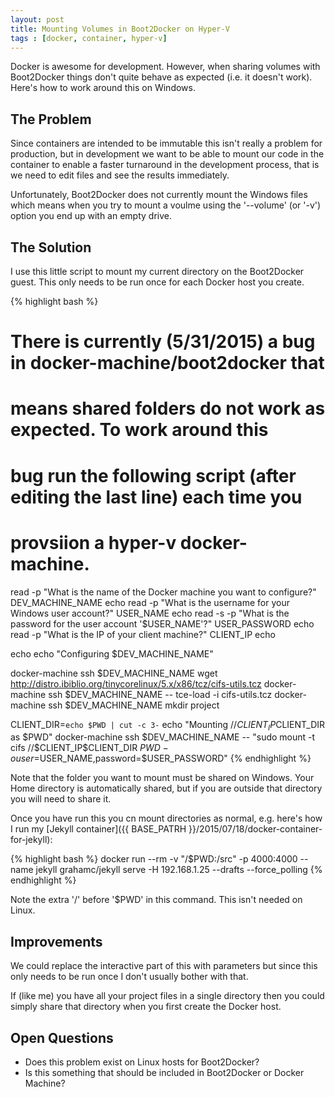 ```yaml
---
layout: post
title: Mounting Volumes in Boot2Docker on Hyper-V
tags : [docker, container, hyper-v]
---
```


Docker is awesome for development. However, when sharing volumes with
Boot2Docker things don't quite behave as expected (i.e. it doesn't
work). Here's how to work around this on Windows.

## The Problem ##

Since containers are intended to be immutable this isn't really a
problem for production, but in development we want to be able to mount
our code in the container to enable a faster turnaround in the
development process, that is we need to edit files and see the results
immediately.

Unfortunately, Boot2Docker does not currently mount the Windows files
which means when you try to mount a voulme using the '--volume' (or
'-v') option you end up with an empty drive. 

## The Solution ##

I use this little script to mount my current directory on the
Boot2Docker guest. This only needs to be run once for each Docker host
you create.

{% highlight bash %}
# There is currently (5/31/2015) a bug in docker-machine/boot2docker that
# means shared folders do not work as expected. To work around this
# bug run the following script (after editing the last line) each time you 
# provsiion a hyper-v docker-machine.

read -p "What is the name of the Docker machine you want to configure?" DEV_MACHINE_NAME
echo
read -p "What is the username for your Windows user account?" USER_NAME
echo
read -s -p "What is the password for the user account '$USER_NAME'?" USER_PASSWORD
echo
read -p "What is the IP of your client machine?" CLIENT_IP
echo

echo
echo "Configuring $DEV_MACHINE_NAME"

docker-machine ssh $DEV_MACHINE_NAME wget http://distro.ibiblio.org/tinycorelinux/5.x/x86/tcz/cifs-utils.tcz
docker-machine ssh $DEV_MACHINE_NAME -- tce-load -i cifs-utils.tcz
docker-machine ssh $DEV_MACHINE_NAME mkdir project

CLIENT_DIR=`echo $PWD | cut -c 3-`
echo "Mounting //$CLIENT_IP$CLIENT_DIR as $PWD"
docker-machine ssh $DEV_MACHINE_NAME -- "sudo mount -t cifs //$CLIENT_IP$CLIENT_DIR $PWD -o user=$USER_NAME,password=$USER_PASSWORD"
{% endhighlight %}

Note that the folder you want to mount must be shared on Windows. Your Home directory is automatically shared, but if you are outside that directory you will need to share it.

Once you have run this you cn mount directories as normal, e.g. here's how I run my [Jekyll container]({{ BASE_PATRH }}/2015/07/18/docker-container-for-jekyll):

{% highlight bash %}
docker run --rm -v "/$PWD:/src" -p 4000:4000 --name jekyll grahamc/jekyll serve -H 192.168.1.25 --drafts --force_polling
{% endhighlight %}

Note the extra '/' before '$PWD' in this command. This isn't needed on Linux.

## Improvements ##

We could replace the interactive part of this with parameters but
since this only needs to be run once I don't usually bother with that.

If (like me) you have all your project files in a single directory
then you could simply share that directory when you first create the
Docker host.

## Open Questions ##

  * Does this problem exist on Linux hosts for Boot2Docker?
  * Is this something that should be included in Boot2Docker or Docker Machine?


